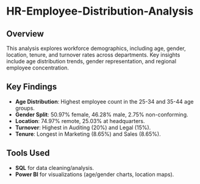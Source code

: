 # HR-Employee-Distribution-Analysis

## Overview  
This analysis explores workforce demographics, including age, gender, location, tenure, and turnover rates across departments. Key insights include age distribution trends, gender representation, and regional employee concentration.  

## Key Findings  
- **Age Distribution**: Highest employee count in the 25-34 and 35-44 age groups.  
- **Gender Split**: 50.97% female, 46.28% male, 2.75% non-conforming.  
- **Location**: 74.97% remote, 25.03% at headquarters.  
- **Turnover**: Highest in Auditing (20%) and Legal (15%).  
- **Tenure**: Longest in Marketing (8.65%) and Sales (8.65%).  

## Tools Used  
- **SQL** for data cleaning/analysis.  
- **Power BI** for visualizations (age/gender charts, location maps).  

